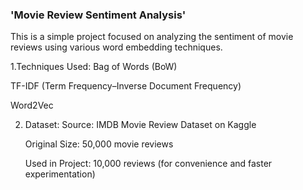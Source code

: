 ### 'Movie Review Sentiment Analysis'  

This is a simple project focused on analyzing the sentiment of movie reviews using various word embedding techniques.

1.Techniques Used:
   Bag of Words (BoW)

   TF-IDF (Term Frequency–Inverse Document Frequency)

   Word2Vec

2. Dataset:
    Source: IMDB Movie Review Dataset on Kaggle

    Original Size: 50,000 movie reviews

    Used in Project: 10,000 reviews (for convenience and faster experimentation)